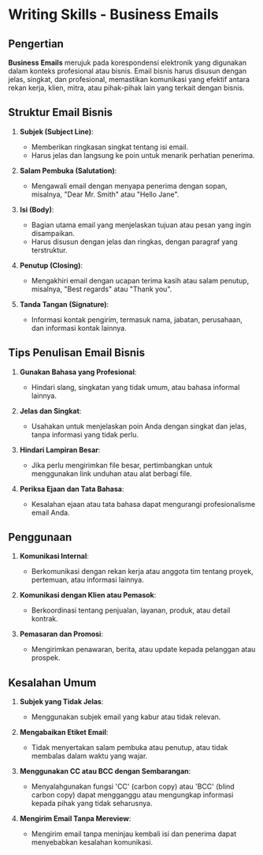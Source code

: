 # Writing Skills - Business Emails

## Pengertian

**Business Emails** merujuk pada korespondensi elektronik yang digunakan dalam konteks profesional atau bisnis. Email bisnis harus disusun dengan jelas, singkat, dan profesional, memastikan komunikasi yang efektif antara rekan kerja, klien, mitra, atau pihak-pihak lain yang terkait dengan bisnis.

## Struktur Email Bisnis

1. **Subjek (Subject Line)**:
   - Memberikan ringkasan singkat tentang isi email.
   - Harus jelas dan langsung ke poin untuk menarik perhatian penerima.

2. **Salam Pembuka (Salutation)**:
   - Mengawali email dengan menyapa penerima dengan sopan, misalnya, "Dear Mr. Smith" atau "Hello Jane".

3. **Isi (Body)**:
   - Bagian utama email yang menjelaskan tujuan atau pesan yang ingin disampaikan.
   - Harus disusun dengan jelas dan ringkas, dengan paragraf yang terstruktur.

4. **Penutup (Closing)**:
   - Mengakhiri email dengan ucapan terima kasih atau salam penutup, misalnya, "Best regards" atau "Thank you".

5. **Tanda Tangan (Signature)**:
   - Informasi kontak pengirim, termasuk nama, jabatan, perusahaan, dan informasi kontak lainnya.

## Tips Penulisan Email Bisnis

1. **Gunakan Bahasa yang Profesional**:
   - Hindari slang, singkatan yang tidak umum, atau bahasa informal lainnya.

2. **Jelas dan Singkat**:
   - Usahakan untuk menjelaskan poin Anda dengan singkat dan jelas, tanpa informasi yang tidak perlu.

3. **Hindari Lampiran Besar**:
   - Jika perlu mengirimkan file besar, pertimbangkan untuk menggunakan link unduhan atau alat berbagi file.

4. **Periksa Ejaan dan Tata Bahasa**:
   - Kesalahan ejaan atau tata bahasa dapat mengurangi profesionalisme email Anda.

## Penggunaan

1. **Komunikasi Internal**:
   - Berkomunikasi dengan rekan kerja atau anggota tim tentang proyek, pertemuan, atau informasi lainnya.

2. **Komunikasi dengan Klien atau Pemasok**:
   - Berkoordinasi tentang penjualan, layanan, produk, atau detail kontrak.

3. **Pemasaran dan Promosi**:
   - Mengirimkan penawaran, berita, atau update kepada pelanggan atau prospek.

## Kesalahan Umum

1. **Subjek yang Tidak Jelas**:
   - Menggunakan subjek email yang kabur atau tidak relevan.

2. **Mengabaikan Etiket Email**:
   - Tidak menyertakan salam pembuka atau penutup, atau tidak membalas dalam waktu yang wajar.

3. **Menggunakan CC atau BCC dengan Sembarangan**:
   - Menyalahgunakan fungsi 'CC' (carbon copy) atau 'BCC' (blind carbon copy) dapat mengganggu atau mengungkap informasi kepada pihak yang tidak seharusnya.

4. **Mengirim Email Tanpa Mereview**:
   - Mengirim email tanpa meninjau kembali isi dan penerima dapat menyebabkan kesalahan komunikasi.

